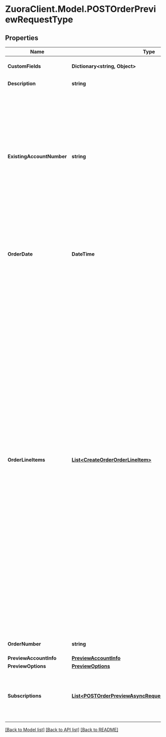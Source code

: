 # ZuoraClient.Model.POSTOrderPreviewRequestType

## Properties

Name | Type | Description | Notes
------------ | ------------- | ------------- | -------------
**CustomFields** | **Dictionary&lt;string, Object&gt;** | Container for custom fields of an Order object.  | [optional] 
**Description** | **string** | A description of the order. | [optional] 
**ExistingAccountNumber** | **string** | The account number that this order will be created under. It can be either the accountNumber or the account info. It will return an error if both are specified. Note that invoice owner account of the subscriptions included in this order should be the same with the account of the order.  | [optional] 
**OrderDate** | **DateTime** | The date when the order is signed. All of the order actions under this order will use this order date as the contract effective date. | 
**OrderLineItems** | [**List&lt;CreateOrderOrderLineItem&gt;**](CreateOrderOrderLineItem.md) | [Order Line Items](https://knowledgecenter.zuora.com/Billing/Subscriptions/Orders/Order_Line_Items/AA_Overview_of_Order_Line_Items) are non subscription based items created by an Order, representing transactional charges such as one-time fees, physical goods, or professional service charges that are not sold as subscription services.   With the Order Line Items feature enabled, you can now launch non-subscription and unified monetization business models in Zuora, in addition to subscription business models.   **Note:** The [Order Line Items](https://knowledgecenter.zuora.com/Billing/Subscriptions/Orders/Order_Line_Items/AA_Overview_of_Order_Line_Items) feature is now generally available to all Zuora customers. You need to enable the [Orders](https://knowledgecenter.zuora.com/BC_Subscription_Management/Orders/AA_Overview_of_Orders#Orders) feature to access the [Order Line Items](https://knowledgecenter.zuora.com/Billing/Subscriptions/Orders/Order_Line_Items/AA_Overview_of_Order_Line_Items) feature. As of Zuora Billing Release 313 (November 2021), new customers who onboard on [Orders](https://knowledgecenter.zuora.com/Billing/Subscriptions/Orders/AA_Overview_of_Orders) will have the [Order Line Items](https://knowledgecenter.zuora.com/Billing/Subscriptions/Orders/Order_Line_Items) feature enabled by default.          | [optional] 
**OrderNumber** | **string** | The order number of this order. | [optional] 
**PreviewAccountInfo** | [**PreviewAccountInfo**](PreviewAccountInfo.md) |  | [optional] 
**PreviewOptions** | [**PreviewOptions**](PreviewOptions.md) |  | 
**Subscriptions** | [**List&lt;POSTOrderPreviewAsyncRequestTypeSubscriptionsInner&gt;**](POSTOrderPreviewAsyncRequestTypeSubscriptionsInner.md) | Each item includes a set of order actions, which will be applied to the same base subscription. | [optional] 

[[Back to Model list]](../README.md#documentation-for-models) [[Back to API list]](../README.md#documentation-for-api-endpoints) [[Back to README]](../README.md)

